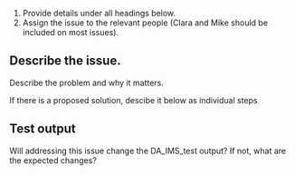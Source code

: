 1. Provide details under all headings below.
2. Assign the issue to the relevant people (Clara and Mike should be included on most issues).

## Describe the issue. 

Describe the problem and why it matters.

If there is a proposed solution, descibe it below as individual steps

## Test output

Will addressing this issue change the DA_IMS_test output? If not, what are the expected changes?



